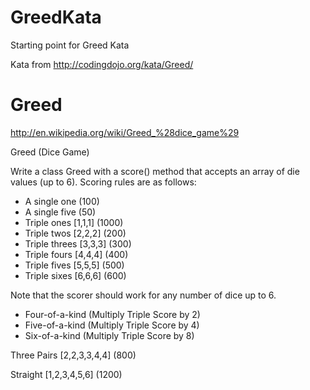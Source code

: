 # GreedKata
Starting point for Greed Kata

Kata from http://codingdojo.org/kata/Greed/

# Greed
http://en.wikipedia.org/wiki/Greed_%28dice_game%29

Greed (Dice Game)

Write a class Greed with a score() method that accepts an array of die values (up to 6). Scoring rules are as follows:

* A single one (100)
* A single five (50)
* Triple ones [1,1,1] (1000)
* Triple twos [2,2,2] (200)
* Triple threes [3,3,3] (300)
* Triple fours [4,4,4] (400)
* Triple fives [5,5,5] (500)
* Triple sixes [6,6,6] (600)


Note that the scorer should work for any number of dice up to 6.

* Four-of-a-kind (Multiply Triple Score by 2)
* Five-of-a-kind (Multiply Triple Score by 4)
* Six-of-a-kind (Multiply Triple Score by 8)

Three Pairs [2,2,3,3,4,4] (800)

Straight [1,2,3,4,5,6] (1200)
